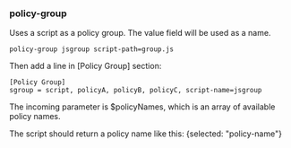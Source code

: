 ### policy-group

Uses a script as a policy group. The value field will be used as a name.

`policy-group jsgroup script-path=group.js`

Then add a line in [Policy Group] section:

```
[Policy Group]
sgroup = script, policyA, policyB, policyC, script-name=jsgroup
```

The incoming parameter is $policyNames<Array>, which is an array of available policy names.

The script should return a policy name like this: {selected: "policy-name"}


